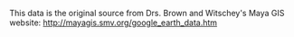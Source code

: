 This data is the original source from Drs. Brown and Witschey's Maya GIS website:
http://mayagis.smv.org/google_earth_data.htm
